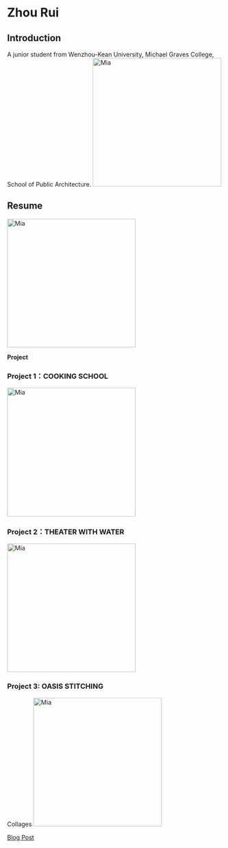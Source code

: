 # Zhou Rui 
## Introduction
A junior student from Wenzhou-Kean University, Michael Graves College, School of Public Architecture.
 <img alt="Mia" src="https://github.com/steenblikrs/2021-Spring-Studio/blob/gh-pages/students/Mia/%E5%BE%AE%E4%BF%A1%E5%9B%BE%E7%89%87_20210304194711.jpg?raw=true" width="300">
## Resume
 <img alt="Mia" src="https://github.com/steenblikrs/2021-Spring-Studio/blob/gh-pages/students/Mia/resume.png?raw=true" width="300">

**Project**

### Project 1：COOKING SCHOOL
<img alt="Mia" src="https://github.com/steenblikrs/2021-Spring-Studio/blob/gh-pages/students/Mia/00.gif?raw=true" width="300">

### Project 2：THEATER WITH WATER
<img alt="Mia" src="https://github.com/steenblikrs/2021-Spring-Studio/blob/gh-pages/students/Mia/Gif.gif?raw=true" width="300">

### Project 3: OASIS STITCHING
Collages 
<img alt="Mia" src="https://github.com/steenblikrs/2021-Spring-Studio/blob/gh-pages/students/Mia/Zhou%20Rui%20A04%20gif.gif?raw=true" width="300">

[Blog Post](https://w03travelstudio.wordpress.com/2021/05/05/oasis-stitching/)
